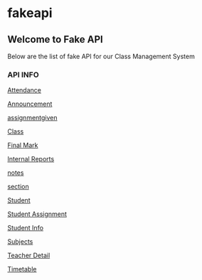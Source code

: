 # fakeapi

## Welcome to Fake API

Below are the list of fake API for our Class Management System 
### API INFO



[Attendance](https://prabeengautam.github.io/fakeapi/attendance.json) <br/>

[Announcement](https://prabeengautam.github.io/fakeapi/announcement.json)<br/>

[assignmentgiven](https://prabeengautam.github.io/fakeapi/assignmentgiven.json)<br/>

[Class](https://prabeengautam.github.io/fakeapi/class.json)<br/>

[Final Mark](https://prabeengautam.github.io/fakeapi/finalMark.json)<br/>

[Internal Reports](https://prabeengautam.github.io/fakeapi/internalreports.json)<br/>

[notes](https://prabeengautam.github.io/fakeapi/notes.json)<br/>

[section](https://prabeengautam.github.io/fakeapi/section.json)<br/>

[Student](https://prabeengautam.github.io/fakeapi/student.json)<br/>

[Student Assignment](https://prabeengautam.github.io/fakeapi/studentassignment.json)<br/>

[Student Info](https://prabeengautam.github.io/fakeapi/studentsinfo.json)<br/>

[Subjects](https://prabeengautam.github.io/fakeapi/subjects.json)<br/>

[Teacher Detail](https://prabeengautam.github.io/fakeapi/teacherdetail.json)<br/>

[Timetable](https://prabeengautam.github.io/fakeapi/timetable.json)<br/>

